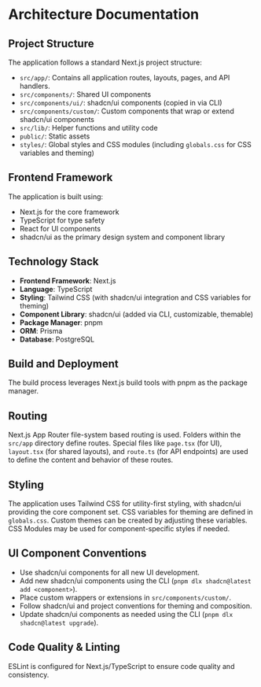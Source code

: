 # Architecture Documentation

## Project Structure

The application follows a standard Next.js project structure:

- `src/app/`: Contains all application routes, layouts, pages, and API handlers.
- `src/components/`: Shared UI components
- `src/components/ui/`: shadcn/ui components (copied in via CLI)
- `src/components/custom/`: Custom components that wrap or extend shadcn/ui components
- `src/lib/`: Helper functions and utility code
- `public/`: Static assets
- `styles/`: Global styles and CSS modules (including `globals.css` for CSS variables and theming)

## Frontend Framework

The application is built using:

- Next.js for the core framework
- TypeScript for type safety
- React for UI components
- shadcn/ui as the primary design system and component library

## Technology Stack

- **Frontend Framework**: Next.js
- **Language**: TypeScript
- **Styling**: Tailwind CSS (with shadcn/ui integration and CSS variables for theming)
- **Component Library**: shadcn/ui (added via CLI, customizable, themable)
- **Package Manager**: pnpm
- **ORM**: Prisma
- **Database**: PostgreSQL

## Build and Deployment

The build process leverages Next.js build tools with pnpm as the package manager.

## Routing

Next.js App Router file-system based routing is used. Folders within the `src/app` directory define routes. Special files like `page.tsx` (for UI), `layout.tsx` (for shared layouts), and `route.ts` (for API endpoints) are used to define the content and behavior of these routes.

## Styling

The application uses Tailwind CSS for utility-first styling, with shadcn/ui providing the core component set. CSS variables for theming are defined in `globals.css`. Custom themes can be created by adjusting these variables. CSS Modules may be used for component-specific styles if needed.

## UI Component Conventions

- Use shadcn/ui components for all new UI development.
- Add new shadcn/ui components using the CLI (`pnpm dlx shadcn@latest add <component>`).
- Place custom wrappers or extensions in `src/components/custom/`.
- Follow shadcn/ui and project conventions for theming and composition.
- Update shadcn/ui components as needed using the CLI (`pnpm dlx shadcn@latest upgrade`).

## Code Quality & Linting

ESLint is configured for Next.js/TypeScript to ensure code quality and consistency.

